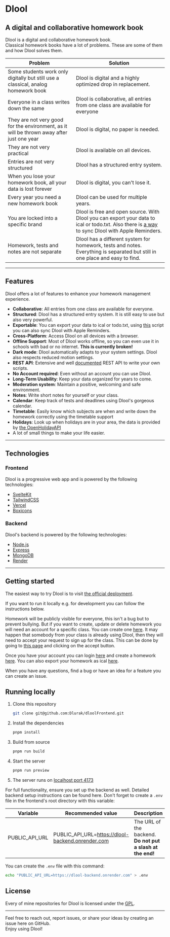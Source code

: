 # Dlool

## A digital and collaborative homework book

Dlool is a digital and collaborative homework book.  
Classical homework books have a lot of problems. These are some of them and how Dlool solves them.

| Problem                                                                                   | Solution                                                                                                                                                                                                                    |
| ----------------------------------------------------------------------------------------- | --------------------------------------------------------------------------------------------------------------------------------------------------------------------------------------------------------------------------- |
| Some students work only digitally but still use a classical, analog homework book         | Dlool is digital and a highly optimized drop in replacement.                                                                                                                                                                |
| Everyone in a class writes down the same                                                  | Dlool is collaborative, all entries from one class are available for everyone                                                                                                                                               |
| They are not very good for the environment, as it will be thrown away after just one year | Dlool is digital, no paper is needed.                                                                                                                                                                                       |
| They are not very practical                                                               | Dlool is available on all devices.                                                                                                                                                                                          |
| Entries are not very structured                                                           | Dlool has a structured entry system.                                                                                                                                                                                        |
| When you lose your homework book, all your data is lost forever                           | Dlool is digital, you can't lose it.                                                                                                                                                                                        |
| Every year you need a new homework book                                                   | Dlool can be used for multiple years.                                                                                                                                                                                       |
| You are locked into a specific brand                                                      | Dlool is free and open source. With Dlool you can export your data to ical or todo.txt. Also there is [a way](https://github.com/Dlurak/dlool-scriptable/blob/main/reminders/README.md) to sync Dlool with Apple Reminders. |
| Homework, tests and notes are not separate                                                | Dlool has a different system for homework, tests and notes. Everything is separated but still in one place and easy to find.                                                                                                |

---

## Features

Dlool offers a lot of features to enhance your homework management experience.

- **Collaborative**: All entries from one class are available for everyone.
- **Structured**: Dlool has a structured entry system. It is still easy to use but also very powerful.
- **Exportable**: You can export your data to ical or todo.txt,
  using [this](https://github.com/Dlurak/dlool-scriptable/blob/main/reminders/README.md) script you can also sync Dlool with Apple Reminders.
- **Cross-Platform**: Access Dlool on all devices with a browser.
- **Offline Support**: Most of Dlool works offline, so you can even use it in schools with bad or no internet. **This is currently broken!**
- **Dark mode**: Dlool automatically adapts to your system settings. Dlool also respects reduced motion settings.
- **REST API**: Extensive and well [documented](https://dlurak.github.io/dloolBackend/) REST API to write your own scripts.
- **No Account required**: Even without an account you can use Dlool.
- **Long-Term Usability**: Keep your data organized for years to come.
- **Moderation system**: Maintain a positive, welcoming and safe environment.
- **Notes**: Write short notes for yourself or your class.
- **Calendar**: Keep track of tests and deadlines using Dlool's gorgeous calendar.
- **Timetable**: Easily know which subjects are when and write down the homework correctly using the timetable support
- **Holidays**: Look up when holidays are in your area, the data is provided by [the OpenHolidayAPI](https://www.openholidaysapi.org/en/)
- A lot of small things to make your life easier.

---

## Technologies

### Frontend

Dlool is a progressive web app and is powered by the following technologies:

- [SvelteKit](https://kit.svelte.dev/)
- [TailwindCSS](https://tailwindcss.com/)
- [Vercel](https://vercel.com/)
- [Boxicons](https://boxicons.com/)

### Backend

Dlool's backend is powered by the following technologies:

- [Node.js](https://nodejs.org/)
- [Express](https://expressjs.com/)
- [MongoDB](https://www.mongodb.com/)
- [Render](https://render.com/)

---

## Getting started

The easiest way to try Dlool is to visit [the official deployment](https://dlool-frontend.vercel.app/).

If you want to run it locally e.g. for development you can follow the instructions below.

Homework will be publicly visible for everyone, this isn't a bug but to prevent bullying. But if you want to create, update or delete homework you will need an account for a specific class. You can create one [here](https://dlool-frontend.vercel.app/register). It may happen that somebody from your class is already using Dlool, then they will need to accept your request to sign up for the class. This can be done by going to [this page](https://dlool-frontend.vercel.app/requests/list) and clicking on the accept button.

Once you have your account you can login [here](https://dlool-frontend.vercel.app/login) and create a homework [here](https://dlool-frontend.vercel.app/homework/). You can also export your homework as ical [here](https://dlool-frontend.vercel.app/tricks#ical).

When you have any questions, find a bug or have an idea for a feature you can create an issue.

## Running locally

1. Clone this repository

   ```bash
   git clone git@github.com:Dlurak/dloolFrontend.git
   ```

2. Install the dependencies

   ```bash
   pnpm install
   ```

3. Build from source

   ```bash
   pnpm run build
   ```

4. Start the server

   ```bash
   pnpm run preview
   ```

5. The server runs on [localhost port 4173](http://localhost:4173)

For full functionality, ensure you set up the backend as well. Detailed backend setup instructions can be found here. Don't forget to create a `.env` file in the frontend's root directory with this variable:

| Variable       | Recommended value                                 | Description                                                |
| -------------- | ------------------------------------------------- | ---------------------------------------------------------- |
| PUBLIC_API_URL | PUBLIC_API_URL=https://dlool-backend.onrender.com | The URL of the backend. **Do not put a slash at the end!** |

You can create the `.env` file with this command:

```bash
echo "PUBLIC_API_URL=https://dlool-backend.onrender.com" > .env
```

## License

Every of mine repositories for Dlool is licensed under the [GPL](/LICENSE).

---

Feel free to reach out, report issues, or share your ideas by creating an issue here on GitHub.  
Enjoy using Dlool!
